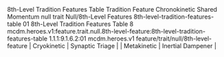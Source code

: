 <ability>
  <name>8th-Level Tradition Features Table</name>
  <keywords>
    <keyword>Tradition</keyword>
  </keywords>
  <type>Feature</type>
  <distance>Chronokinetic</distance>
  <target>Shared Momentum</target>
  <metadata>
    <class>null</class>
    <feature_type>trait</feature_type>
    <file_dpath>Null/8th-Level Features</file_dpath>
    <item_id>8th-level-tradition-features-table</item_id>
    <item_index>01</item_index>
    <item_name>8th-Level Tradition Features Table</item_name>
    <level>8</level>
    <scc>mcdm.heroes.v1:feature.trait.null.8th-level-feature:8th-level-tradition-features-table</scc>
    <scdc>1.1.1:9.1.6.2:01</scdc>
    <source>mcdm.heroes.v1</source>
    <type>feature/trait/null/8th-level-feature</type>
  </metadata>
  <effects>
    <effect type="mundane">| Cryokinetic   | Synaptic Triage   |
| Metakinetic   | Inertial Dampener |</effect>
  </effects>
</ability>

